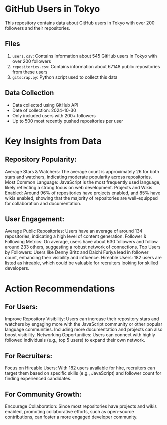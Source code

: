 # GitHub Users in Tokyo

This repository contains data about GitHub users in Tokyo with over 200 followers and their repositories.

## Files

1. `users.csv`: Contains information about 545 GitHub users in Tokyo with over 200 followers
2. `repositories.csv`: Contains information about 67148 public repositories from these users
3. `gitscrap.py`: Python script used to collect this data

## Data Collection

- Data collected using GitHub API
- Date of collection: 2024-10-30
- Only included users with 200+ followers
- Up to 500 most recently pushed repositories per user


# Key Insights from Data

## Repository Popularity:

Average Stars & Watchers: The average count is approximately 26 for both stars and watchers, indicating moderate popularity across repositories.
Most Common Language: JavaScript is the most frequently used language, likely reflecting a strong focus on web development.
Projects and Wikis Enabled: Around 96% of repositories have projects enabled, and 85% have wikis enabled, showing that the majority of repositories are well-equipped for collaboration and documentation.

## User Engagement:

Average Public Repositories: Users have an average of around 134 repositories, indicating a high level of content generation.
Follower & Following Metrics: On average, users have about 630 followers and follow around 233 others, suggesting a robust network of connections.
Top Users by Followers: Users like Denny Britz and Daichi Furiya lead in follower count, enhancing their visibility and influence.
Hireable Users: 182 users are listed as hireable, which could be valuable for recruiters looking for skilled developers.


# Action Recommendations

## For Users:

Improve Repository Visibility: Users can increase their repository stars and watchers by engaging more with the JavaScript community or other popular language communities. Including more documentation and projects can also boost visibility.
Networking Opportunities: Users can connect with highly followed individuals (e.g., top 5 users) to expand their own network.

## For Recruiters:

Focus on Hireable Users: With 182 users available for hire, recruiters can target them based on specific skills (e.g., JavaScript) and follower count for finding experienced candidates.

## For Community Growth:

Encourage Collaboration: Since most repositories have projects and wikis enabled, promoting collaborative efforts, such as open-source contributions, can foster a more engaged developer community.
